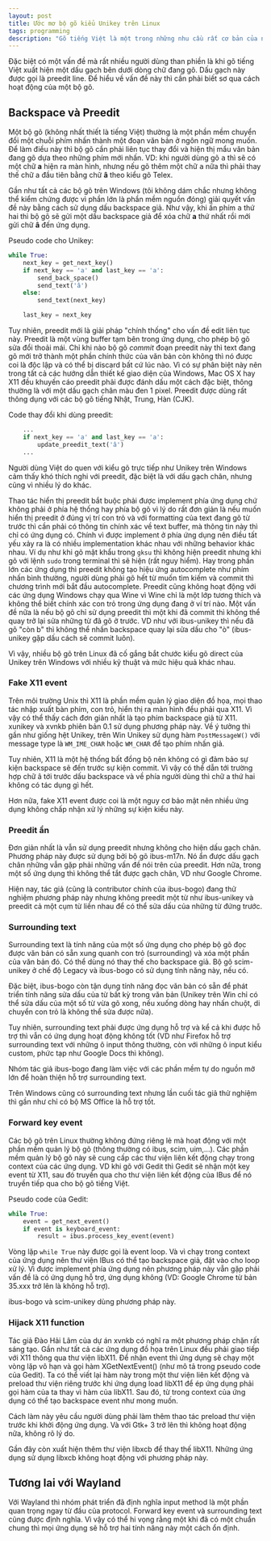 ```yaml
---
layout: post
title: Ước mơ bộ gõ kiểu Unikey trên Linux
tags: programming
description: "Gõ tiếng Việt là một trong những nhu cầu rất cơ bản của người dùng Việt. Tuy nhiên, hiện tại vẫn chưa có một bộ gõ tiếng Việt nào đạt được sự ổn định và thoải mái như bộ gõ Unikey trên Windows."
---
```


Đặc biệt có một vấn đề mà rất nhiều người dùng than phiền là khi gõ tiếng Việt
xuất hiện một dấu gạch bên dưới dòng chữ đang gõ. Dấu gạch này được gọi là
preedit line. Để hiểu về vấn đề này thì cần phải biết sơ qua cách hoạt động
của một bộ gõ.

## Backspace và Preedit

Một bộ gõ (không nhất thiết là tiếng Việt) thường là một phần mềm chuyển đổi
một chuỗi phím nhấn thành một đoạn văn bản ở ngôn ngữ mong muốn. Để làm điều
này thì bộ gõ cần phải liên tục thay đổi và hiện thị mẩu văn bản đang gõ dựa
theo những phím mới nhấn. VD: khi người dùng gõ <kbd>a</kbd> thì sẽ có một chữ
**a** hiện ra màn hình, nhưng nếu gõ thêm một chữ <kbd>a</kbd> nữa thì phải
thay thế chữ a đầu tiên bằng chữ **â** theo kiểu gõ Telex.

Gần như tất cả các bộ gõ trên Windows (tôi không dám chắc nhưng không thể kiểm
chứng được vì phần lớn là phần mềm nguồn đóng) giải quyết vấn đề này bằng cách
sử dụng dấu backspace giả. Như vậy, khi ấn phím <kbd>a</kbd> thứ hai thì bộ gõ
sẽ gửi một dấu backspace giả để xóa chữ **a** thứ nhất rồi mới gửi chữ **â**
đến ứng dụng.

Pseudo code cho Unikey:

```python
while True:
    next_key = get_next_key()
    if next_key == 'a' and last_key == 'a':
        send_back_space()
        send_text('â')
    else:
        send_text(next_key)

    last_key = next_key
```


Tuy nhiên, preedit mới là giải pháp "chính thống" cho vấn đề edit liên tục
này. Preedit là một vùng buffer tạm bên trong ứng dụng, cho phép bộ gõ sửa đổi
thoải mái. Chỉ khi nào bộ gõ *commit* đoạn preedit này thì text đang gõ mới
trở thành một phần chính thức của văn bản còn không thì nó được coi là độc lập
và có thể bị discard bất cứ lúc nào. Vì có sự phân biệt này nên trong tất cả
các hướng dẫn thiết kế giao diện của Windows, Mac OS X hay X11 đều khuyến cáo
preedit phải được đánh dấu một cách đặc biệt, thông thường là với một dấu gạch
chân màu đen 1 pixel. Preedit được dùng rất thông dụng với các bộ gõ tiếng
Nhật, Trung, Hàn (CJK).

Code thay đổi khi dùng preedit:

```python
    ...
    if next_key == 'a' and last_key == 'a':
        update_preedit_text('â')
    ...
```

Người dùng Việt do quen với kiểu gõ trực tiếp như Unikey trên Windows cảm thấy
khó thích nghi với preedit, đặc biệt là với dấu gạch chân, nhưng cũng vì nhiều
lý do khác.

Thao tác hiển thị preedit bắt buộc phải được implement phía ứng dụng chứ không
phải ở phía hệ thống hay phía bộ gõ vì lý do rất đơn giản là nếu muốn hiển thị
preedit ở đúng vị trí con trỏ và với formatting của text đang gõ từ trước thì
cần phải có thông tin chính xác về text buffer, mà thông tin này thì chỉ có
ứng dụng có. Chính vì được implement ở phía ứng dụng nên điều tất yếu xảy ra
là có nhiều implementation khác nhau với những behavior khác nhau. Ví dụ như
khi gõ mật khẩu trong `gksu` thì không hiện preedit nhưng khi gõ với lệnh
`sudo` trong terminal thì sẽ hiện (rất nguy hiểm). Hay trong phần lớn các ứng
dụng thì preedit không tạo hiệu ứng autocomplete như phím nhấn bình thường,
người dùng phải gõ hết từ muốn tìm kiếm và commit thì chương trình mới bắt đầu
autocomplete. Preedit cũng không hoạt động với các ứng dụng Windows chạy qua
Wine vì Wine chỉ là một lớp tương thích và không thể biết chính xác con trỏ
trong ứng dụng đang ở ví trí nào. Một vấn đề nữa là nếu bộ gõ chỉ sử dụng
preedit thì một khi đã commit thì không thể quay trở lại sửa những từ đã gõ ở
trước. VD như với ibus-unikey thì nếu đã gõ "còn b" thì không thể nhấn
backspace quay lại sửa dấu cho "ò" (ibus-unikey gặp dấu cách sẽ commit luôn).

Vì vậy, nhiều bộ gõ trên Linux đã cố gắng bắt chước kiểu gõ direct của Unikey
trên Windows với nhiều kỹ thuật và mức hiệu quả khác nhau.

### Fake X11 event

Trên môi trường Unix thì X11 là phần mềm quản lý giao diện đồ họa, mọi thao
tác nhập xuất bàn phím, con trỏ, hiển thị ra màn hình đều phải qua X11. Vì vậy
có thể thấy cách đơn giản nhất là tạo phím backspace giả từ X11. xunikey và
xvnkb phiên bản 0.1 sử dụng phương pháp này. Về ý tưởng thì gần như giống hệt
Unikey, trên Win Unikey sử dụng hàm `PostMessageW()` với message type là
`WM_IME_CHAR` hoặc `WM_CHAR` để tạo phím nhấn giả.

Tuy nhiên, X11 là một hệ thống bất đồng bộ nên không có gì đảm bảo sự kiện
backspace sẽ đến trước sự kiện commit. Vì vậy có thể dẫn tới trường hợp chữ â
tới trước dấu backspace và về phía người dùng thì chữ a thứ hai không có tác
dụng gì hết.

Hơn nữa, fake X11 event được coi là một nguy cơ bảo mật nên nhiều ứng dụng
không chấp nhận xử lý những sự kiện kiểu này.

### Preedit ẩn

Đơn giản nhất là vẫn sử dụng preedit nhưng không cho hiện dấu gạch chân.
Phương pháp này được sử dụng bởi bộ gõ ibus-m17n. Nó ẩn được dấu gạch chân
những vẫn gặp phải những vấn đề nói trên của preedit. Hơn nữa, trong một số
ứng dụng thì không thể tắt được gạch chân, VD như Google Chrome.

Hiện nay, tác giả (cũng là contributor chính của ibus-bogo) đang thử nghiệm
phương pháp này nhưng không preedit một từ như ibus-unikey và preedit cả một
cụm từ liền nhau để có thể sửa dấu của những từ đứng trước.

### Surrounding text

Surrounding text là tính năng của một số ứng dụng cho phép bộ gõ đọc được văn
bản có sẵn xung quanh con trỏ (surrounding) và xóa một phần của văn bản đó. Có
thể dùng nó thay thế cho backspace giả. Bộ gõ scim-unikey ở chế độ Legacy và
ibus-bogo có sử dụng tính năng này, nếu có.

Đặc biệt, ibus-bogo còn tận dụng tính năng đọc văn bản có sẵn để phát triển
tính năng sửa dấu của từ bất kỳ trong văn bản (Unikey trên Win chỉ có thể sửa
dấu của một số từ vừa gõ xong, nếu xuống dòng hay nhấn chuột, di chuyển con
trỏ là không thể sửa được nữa).

Tuy nhiên, surrounding text phải được ứng dụng hỗ trợ và kể cả khi được hỗ trợ
thì vẫn có ứng dụng hoạt động không tốt (VD như Firefox hỗ trợ surrounding
text với những ô input thông thường, còn với những ô input kiểu custom, phức
tạp như Google Docs thì không).

Nhóm tác giả ibus-bogo đang làm việc với các phần mềm tự do nguồn mở lớn để
hoàn thiện hỗ trợ surrounding text.

Trên Windows cũng có surrounding text nhưng lần cuối tác giả thử nghiệm thì
gần như chỉ có bộ MS Office là hỗ trợ tốt.

### Forward key event

Các bộ gõ trên Linux thường không đứng riêng lẻ mà hoạt động với một phần mềm
quản lý bộ gõ (thông thường có ibus, scim, uim,...). Các phần mềm quản lý bộ
gõ này sẽ cung cấp các thư viện liên kết động chạy trong context của các ứng
dụng. VD khi gõ với Gedit thì Gedit sẽ nhận một key event từ X11, sau đó
truyền qua cho thư viện liên kết động của IBus để nó truyền tiếp qua cho bộ gõ
tiếng Việt.

Pseudo code của Gedit:

```python
while True:
    event = get_next_event()
    if event is keyboard_event:
        result = ibus.process_key_event(event)
```

Vòng lặp `while True` này được gọi là event loop. Và vì chạy trong context của
ứng dụng nên thư viện IBus có thể tạo backspace giả, đặt vào cho loop xử lý.
Vì được implement phía ứng dụng nên phương pháp này vẫn gặp phải vấn đề là có
ứng dụng hỗ trợ, ứng dụng không (VD: Google Chrome từ bản 35.xxx trở lên là
không hỗ trợ).

ibus-bogo và scim-unikey dùng phương pháp này.



### Hijack X11 function

Tác giả Đào Hải Lâm của dự án xvnkb có nghĩ ra một phương pháp chặn rất sáng
tạo. Gần như tất cả các ứng dụng đồ họa trên Linux đều phải giao tiếp với X11
thông qua thư viện libX11. Để nhận event thì ứng dụng sẽ chạy một vòng lặp vô
hạn và gọi hàm XGetNextEvent() (như mô tả trong pseudo code của Gedit). Ta có
thể viết lại hàm này trong một thư viện liên kết động và preload thư viện
riêng trước khi ứng dụng load libX11 để ép ứng dụng phải gọi hàm của ta thay
vì hàm của libX11. Sau đó, từ trong context của ứng dụng có thể tạo backspace
event như mong muốn.

Cách làm này yêu cầu người dùng phải làm thêm thao tác preload thư viện
trước khi khởi động ứng dụng. Và với Gtk+ 3 trở lên thì không hoạt động nữa,
không rõ lý do.

Gần đây còn xuất hiện thêm thư viện libxcb để thay thế libX11. Những ứng dụng
sử dụng libxcb không hoạt động với phương pháp này.

## Tương lai với Wayland

Với Wayland thì nhóm phát triển đã định nghĩa input method là một phần quan
trọng ngay từ đầu của protocol. Forward key event và surrounding text cũng
được định nghĩa. Vì vậy có thể hi vọng rằng một khi đã có một chuẩn chung thì
mọi ứng dụng sẽ hỗ trợ hai tính năng này một cách ổn định.
